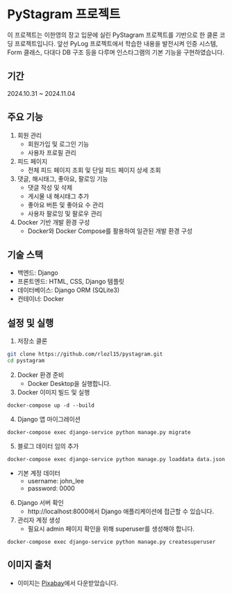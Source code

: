 # PyStagram 프로젝트
이 프로젝트는 이한영의 장고 입문에 실린 PyStagram 프로젝트를 기반으로 한 클론 코딩 프로젝트입니다.
앞선 PyLog 프로젝트에서 학습한 내용을 발전시켜 인증 시스템, Form 클래스, 다대다 DB 구조 등을 다루며 인스타그램의 기본 기능을 구현하였습니다.

## 기간
2024.10.31 ~ 2024.11.04

## 주요 기능
1. 회원 관리
    - 회원가입 및 로그인 기능
    - 사용자 프로필 관리
2. 피드 페이지
    - 전체 피드 페이지 조회 및 단일 피드 페이지 상세 조회
3. 댓글, 해시태그, 좋아요, 팔로잉 기능
    - 댓글 작성 및 삭제
    - 게시물 내 해시태그 추가
    - 좋아요 버튼 및 좋아요 수 관리
    - 사용자 팔로잉 및 팔로우 관리
4. Docker 기반 개발 환경 구성
    - Docker와 Docker Compose를 활용하여 일관된 개발 환경 구성

## 기술 스택
- 백엔드: Django
- 프론트엔드: HTML, CSS, Django 템플릿
- 데이터베이스: Django ORM (SQLite3)
- 컨테이너: Docker

## 설정 및 실행
1. 저장소 클론
```bash
git clone https://github.com/rlozl15/pystagram.git
cd pystagram
```
2. Docker 환경 준비
    - Docker Desktop을 실행합니다.
3. Docker 이미지 빌드 및 실행
```
docker-compose up -d --build
```
4. Django 앱 마이그레이션
```
docker-compose exec django-service python manage.py migrate
```
5. 블로그 데이터 임의 추가
```
docker-compose exec django-service python manage.py loaddata data.json
```
  - 기본 계정 데이터
      - username: john_lee
      - password: 0000
6. Django 서버 확인
    - http://localhost:8000에서 Django 애플리케이션에 접근할 수 있습니다.
7. 관리자 계정 생성
    - 필요시 admin 페이지 확인을 위해 superuser를 생성해야 합니다.
```
docker-compose exec django-service python manage.py createsuperuser
```  

## 이미지 출처
- 이미지는 [Pixabay](https://pixabay.com/)에서 다운받았습니다.
